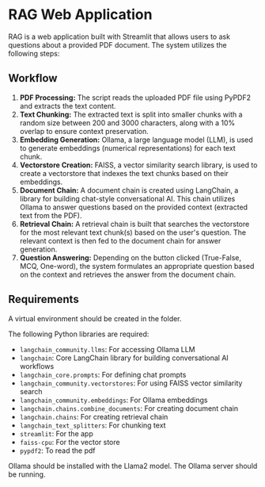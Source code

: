 # RAG Web Application

RAG is a web application built with Streamlit that allows users to ask questions about a provided PDF document. The system utilizes the following steps:

## Workflow

1. **PDF Processing:** The script reads the uploaded PDF file using PyPDF2 and extracts the text content.
2. **Text Chunking:** The extracted text is split into smaller chunks with a random size between 200 and 3000 characters, along with a 10% overlap to ensure context preservation.
3. **Embedding Generation:** Ollama, a large language model (LLM), is used to generate embeddings (numerical representations) for each text chunk.
4. **Vectorstore Creation:** FAISS, a vector similarity search library, is used to create a vectorstore that indexes the text chunks based on their embeddings.
5. **Document Chain:** A document chain is created using LangChain, a library for building chat-style conversational AI. This chain utilizes Ollama to answer questions based on the provided context (extracted text from the PDF).
6. **Retrieval Chain:** A retrieval chain is built that searches the vectorstore for the most relevant text chunk(s) based on the user's question. The relevant context is then fed to the document chain for answer generation.
7. **Question Answering:** Depending on the button clicked (True-False, MCQ, One-word), the system formulates an appropriate question based on the context and retrieves the answer from the document chain.

## Requirements
A virtual environment should be created in the folder.

The following Python libraries are required:

- `langchain_community.llms`: For accessing Ollama LLM
- `langchain`: Core LangChain library for building conversational AI workflows
- `langchain_core.prompts`: For defining chat prompts
- `langchain_community.vectorstores`: For using FAISS vector similarity search
- `langchain_community.embeddings`: For Ollama embeddings
- `langchain.chains.combine_documents`: For creating document chain
- `langchain.chains`: For creating retrieval chain
- `langchain_text_splitters`: For chunking text
- `streamlit`: For the app
- `faiss-cpu`: For the vector store
- `pypdf2`: To read the pdf

Ollama should be installed with the Llama2 model. The Ollama server should be running.